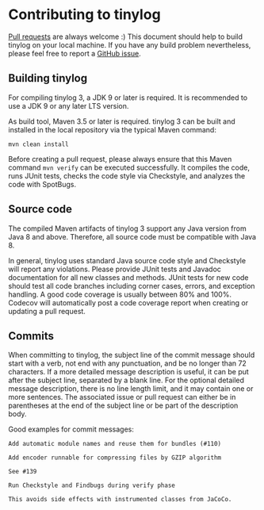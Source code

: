# Contributing to tinylog

[Pull requests](https://github.com/tinylog-org/tinylog/pulls) are always welcome :) This document should help to build tinylog on your local machine. If you have any build problem nevertheless, please feel free to report a [GitHub issue](https://github.com/tinylog-org/tinylog/issues/new?assignees=&labels=question&template=question.md&title=).

## Building tinylog

For compiling tinylog 3, a JDK 9 or later is required. It is recommended to use a JDK 9 or any later LTS version.

As build tool, Maven 3.5 or later is required. tinylog 3 can be built and installed in the local repository via the typical Maven command:

```
mvn clean install
```

Before creating a pull request, please always ensure that this Maven command `mvn verify` can be executed successfully. It compiles the code, runs JUnit tests, checks the code style via Checkstyle, and analyzes the code with SpotBugs.

## Source code

The compiled Maven artifacts of tinylog 3 support any Java version from Java 8 and above. Therefore, all source code must be compatible with Java 8.

In general, tinylog uses standard Java source code style and Checkstyle will report any violations. Please provide JUnit tests and Javadoc documentation for all new classes and methods. JUnit tests for new code should test all code branches including corner cases, errors, and exception handling. A good code coverage is usually between 80% and 100%. Codecov will automatically post a code coverage report when creating or updating a pull request.

## Commits

When committing to tinylog, the subject line of the commit message should start with a verb, not end with any punctuation, and be no longer than 72 characters. If a more detailed message description is useful, it can be put after the subject line, separated by a blank line. For the optional detailed message description, there is no line length limit, and it may contain one or more sentences. The associated issue or pull request can either be in parentheses at the end of the subject line or be part of the description body.

Good examples for commit messages:

```
Add automatic module names and reuse them for bundles (#110)
```

```
Add encoder runnable for compressing files by GZIP algorithm

See #139
```

```
Run Checkstyle and Findbugs during verify phase

This avoids side effects with instrumented classes from JaCoCo.
```
